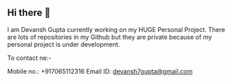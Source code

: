 ## Hi there 👋

<!--
**DevanshGupta7/DevanshGupta7** is a ✨ _special_ ✨ repository because its `README.md` (this file) appears on your GitHub profile.

Here are some ideas to get you started:

- 🔭 I’m currently working on ...
- 🌱 I’m currently learning ...
- 👯 I’m looking to collaborate on ...
- 🤔 I’m looking for help with ...
- 💬 Ask me about ...
- 📫 How to reach me: ...
- 😄 Pronouns: ...
- ⚡ Fun fact: ...
-->

I am Devansh Gupta currently working on my HUGE Personal Project. There are lots of repositories in my Github but they are private because of my personal project is under development.

To contact ne:-

Mobile no.: +917065112316
Email ID: devansh7gupta@gmail.com
